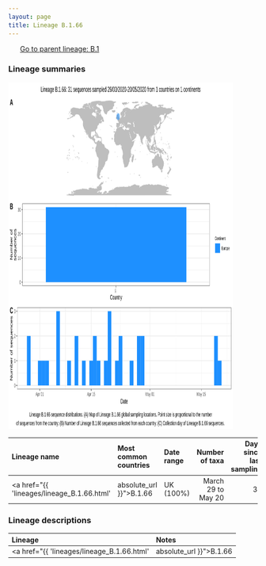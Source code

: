 ```yaml
---
layout: page
title: Lineage B.1.66
---
```




<p>
<ul class="actions small">
	 <a href="{{ 'lineages/lineage_B.1.html' | absolute_url }}" class="button special fit">Go to parent lineage: B.1</a>
</ul>
</p>
<h3> Lineage summaries</h3>

<img src="../assets/images/B.1.66.svg" alt="B.1.66 lineage summary figure" width="90%" height="700px" />


| Lineage name | Most common countries | Date range | Number of taxa |  Days since last sampling | Known Travel | Recall value |
|:-----|:-----|:-------|-------:|-------:|:---------|--------:|
| <a href="{{ 'lineages/lineage_B.1.66.html' | absolute_url }}">B.1.66</a> | UK (100%) | March 29 to May 20 | 30 | 76 |  | 0.889 |

<h3>Lineage descriptions</h3>

| Lineage | Notes |
|:-----|:-----|
| <a href="{{ 'lineages/lineage_B.1.66.html' | absolute_url }}">B.1.66</a> | English lineage  |

